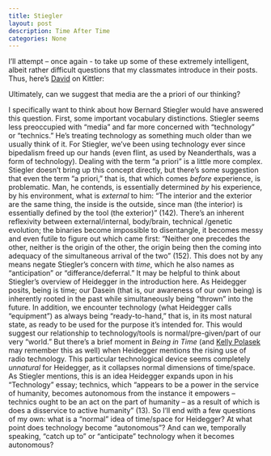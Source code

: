 ```yaml
---
title: Stiegler
layout: post
description: Time After Time
categories: None
---
```

I’ll attempt – once again - to take up some of these extremely intelligent, albeit rather difficult questions that my classmates introduce in their posts. Thus, here’s [David](http://davidlnowak.github.io/blog/2016-02-03/post-week4-reading-response.html) on Kittler:

Ultimately, can we suggest that media are the a priori of our thinking? 

I specifically want to think about how Bernard Stiegler would have answered this question. First, some important vocabulary distinctions. Stiegler seems less preoccupied with “media” and far more concerned with “technology” or “technics.” He’s treating technology as something much older than we usually think of it. For Stiegler, we’ve been using technology ever since bipedalism freed up our hands (even flint, as used by Neanderthals, was a form of technology). Dealing with the term “a priori” is a little more complex. Stiegler doesn’t bring up this concept directly, but there’s some suggestion that even the term “a priori,” that is, that which comes *before* experience, is problematic. Man, he contends, is essentially determined *by* his experience, by his environment, what is *external* to him: “The interior and the exterior are the same thing, the inside is the outside, since man (the interior) is essentially defined by the tool (the exterior)” (142). There’s an inherent reflexivity between external/internal, body/brain, technical /genetic evolution; the binaries become impossible to disentangle, it becomes messy and even futile to figure out which came first: “Neither one precedes the other, neither is the origin of the other, the origin being then the coming into adequacy of the simultaneous arrival of the two” (152). 
This does not by any means negate Stiegler’s concern with *time*, which he also names as “anticipation” or “differance/deferral.” It may be helpful to think about Stiegler’s overview of Heidegger in the introduction here. As Heidegger posits, being is time; our Dasein (that is, our awareness of our own being) is inherently rooted in the past while simultaneously being “thrown” into the future. In addition, we encounter technology (what Heidegger calls “equipment”) as always being “ready-to-hand,” that is, in its most natural state, as ready to be used for the purpose it’s intended for. This would suggest our relationship to technology/tools is normal/pre-given/part of our very “world.” But there’s a brief moment in *Being in Time* (and [Kelly Polasek](http://kellypolasek.github.io/) may remember this as well) when Heidegger mentions the rising use of radio technology. This particular technological device seems completely *unnatural* for Heidegger, as it collapses normal dimensions of time/space. As Stiegler mentions, this is an idea Heidegger expands upon in his “Technology” essay; technics, which “appears to be a power in the service of humanity, becomes autonomous from the instance it empowers – technics ought to be an act on the part of humanity – as a result of which is does a disservice to active humanity” (13). 
So I’ll end with a few questions of my own: what is a “normal” idea of time/space for Heidegger? At what point does technology become “autonomous”? And can we, temporally speaking, “catch up to” or “anticipate” technology when it becomes autonomous? 
